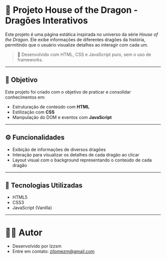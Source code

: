 # 🐲 Projeto House of the Dragon - Dragões Interativos

Este projeto é uma página estática inspirada no universo da série *House of the Dragon*. Ele exibe informações de diferentes dragões da história, permitindo que o usuário visualize detalhes ao interagir com cada um.

> 🔧 Desenvolvido com HTML, CSS e JavaScript puro, sem o uso de frameworks.

---

## 🎯 Objetivo

Este projeto foi criado com o objetivo de praticar e consolidar conhecimentos em:

- Estruturação de conteúdo com **HTML**
- Estilização com **CSS**
- Manipulação do DOM e eventos com **JavaScript**

---

## ⚙️ Funcionalidades

- Exibição de informações de diversos dragões
- Interação para visualizar os detalhes de cada dragão ao clicar
- Layout visual com o background representando o conteúdo de cada dragão

---

## 🚀 Tecnologias Utilizadas

- HTML5
- CSS3
- JavaScript (Vanilla)

---

# 🙋‍♂️ Autor
- Desenvolvido por lzzsm  
- Entre em contato: zilomezm@gmail.com
